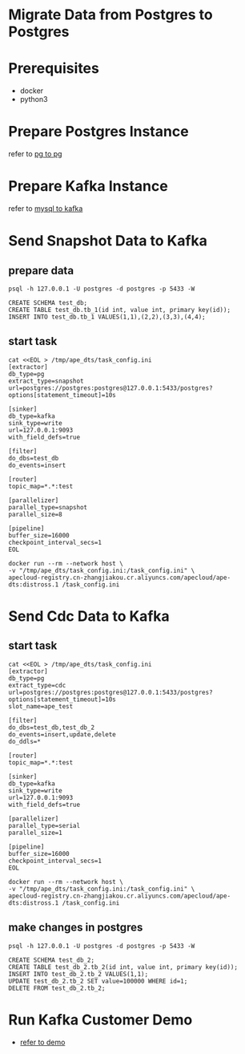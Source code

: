 # Migrate Data from Postgres to Postgres

# Prerequisites
- docker
- python3

# Prepare Postgres Instance
refer to [pg to pg](./pg_to_pg.md)

# Prepare Kafka Instance
refer to [mysql to kafka](./pg_to_kafka_constomer.md)

# Send Snapshot Data to Kafka
## prepare data
```
psql -h 127.0.0.1 -U postgres -d postgres -p 5433 -W

CREATE SCHEMA test_db;
CREATE TABLE test_db.tb_1(id int, value int, primary key(id));
INSERT INTO test_db.tb_1 VALUES(1,1),(2,2),(3,3),(4,4);
```

## start task
```
cat <<EOL > /tmp/ape_dts/task_config.ini
[extractor]
db_type=pg
extract_type=snapshot
url=postgres://postgres:postgres@127.0.0.1:5433/postgres?options[statement_timeout]=10s

[sinker]
db_type=kafka
sink_type=write
url=127.0.0.1:9093
with_field_defs=true

[filter]
do_dbs=test_db
do_events=insert

[router]
topic_map=*.*:test

[parallelizer]
parallel_type=snapshot
parallel_size=8

[pipeline]
buffer_size=16000
checkpoint_interval_secs=1
EOL
```

```
docker run --rm --network host \
-v "/tmp/ape_dts/task_config.ini:/task_config.ini" \
apecloud-registry.cn-zhangjiakou.cr.aliyuncs.com/apecloud/ape-dts:distross.1 /task_config.ini 
```

# Send Cdc Data to Kafka
## start task
```
cat <<EOL > /tmp/ape_dts/task_config.ini
[extractor]
db_type=pg
extract_type=cdc
url=postgres://postgres:postgres@127.0.0.1:5433/postgres?options[statement_timeout]=10s
slot_name=ape_test

[filter]
do_dbs=test_db,test_db_2
do_events=insert,update,delete
do_ddls=*

[router]
topic_map=*.*:test

[sinker]
db_type=kafka
sink_type=write
url=127.0.0.1:9093
with_field_defs=true

[parallelizer]
parallel_type=serial
parallel_size=1

[pipeline]
buffer_size=16000
checkpoint_interval_secs=1
EOL
```

```
docker run --rm --network host \
-v "/tmp/ape_dts/task_config.ini:/task_config.ini" \
apecloud-registry.cn-zhangjiakou.cr.aliyuncs.com/apecloud/ape-dts:distross.1 /task_config.ini 
```

## make changes in postgres
```
psql -h 127.0.0.1 -U postgres -d postgres -p 5433 -W

CREATE SCHEMA test_db_2;
CREATE TABLE test_db_2.tb_2(id int, value int, primary key(id));
INSERT INTO test_db_2.tb_2 VALUES(1,1);
UPDATE test_db_2.tb_2 SET value=100000 WHERE id=1;
DELETE FROM test_db_2.tb_2;
```

# Run Kafka Customer Demo
- [refer to demo](https://github.com/apecloud/cubetran_udf_python)
